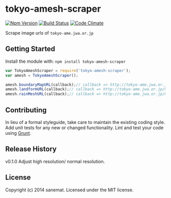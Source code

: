 # tokyo-amesh-scraper
[![Npm Version](http://img.shields.io/npm/v/tokyo-amesh-scraper.svg?style=flat)](http://badge.fury.io/js/tokyo-amesh-scraper)
[![Build Status](http://img.shields.io/travis/sanemat/tokyo-amesh-scraper/master.svg?style=flat)](https://travis-ci.org/sanemat/tokyo-amesh-scraper)
[![Code Climate](http://img.shields.io/codeclimate/github/sanemat/tokyo-amesh-scraper.svg?style=flat)](https://codeclimate.com/github/sanemat/tokyo-amesh-scraper)

Scrape image urls of `tokyo-ame.jwa.or.jp`

## Getting Started
Install the module with: `npm install tokyo-amesh-scraper`

```javascript
var TokyoAmeshScraper = require('tokyo-amesh-scraper');
var amesh = TokyoAmeshScraper();

amesh.boundaryMapURL(callback);// callback => http://tokyo-ame.jwa.or.jp/map/msk000.png
amesh.landformURL(callback);// callback => http://tokyo-ame.jwa.or.jp/map/map000.jpg
amesh.rainMeshURL(callback);// callback => http://tokyo-ame.jwa.or.jp/mesh/000/201405272250.gif
```

## Contributing
In lieu of a formal styleguide, take care to maintain the existing coding style. Add unit tests for any new or changed functionality. Lint and test your code using [Grunt](http://gruntjs.com/).

## Release History
v0.1.0 Adjust high resolution/ normal resolution.

## License
Copyright (c) 2014 sanemat. Licensed under the MIT license.
